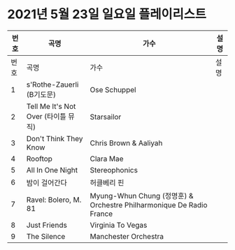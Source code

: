 # 2021년 5월 23일 일요일 플레이리스트

| 번호 | 곡명 | 가수 | 설명 |
|------|------|------|------|
| 번호 | 곡명 | 가수 | 설명 |
| 1 | s'Rothe-Zauerli (B기도문) | Ose Schuppel |  |
| 2 | Tell Me It's Not Over (타이틀 뮤직) | Starsailor |  |
| 3 | Don't Think They Know | Chris Brown & Aaliyah |  |
| 4 | Rooftop | Clara Mae |  |
| 5 | All In One Night | Stereophonics |  |
| 6 | 밤이 걸어간다 | 허클베리 핀 |  |
| 7 | Ravel: Bolero, M. 81 | Myung-Whun Chung (정명훈) & Orchestre Philharmonique De Radio France |  |
| 8 | Just Friends | Virginia To Vegas |  |
| 9 | The Silence | Manchester Orchestra |  |
